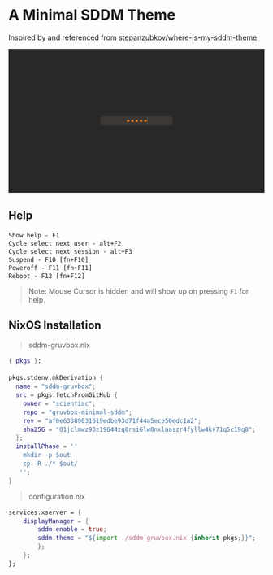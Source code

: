 # A Minimal SDDM Theme

Inspired by and referenced from [stepanzubkov/where-is-my-sddm-theme](https://github.com/stepanzubkov/where-is-my-sddm-theme)

![screenshot](./screenclick.png)

## Help

```
Show help - F1
Cycle select next user - alt+F2
Cycle select next session - alt+F3
Suspend - F10 [fn+F10]
Poweroff - F11 [fn+F11]
Reboot - F12 [fn+F12]
```

> Note:
> Mouse Cursor is hidden and will show up on pressing `F1` for help.

## NixOS Installation

> sddm-gruvbox.nix
```nix
{ pkgs }:

pkgs.stdenv.mkDerivation {
  name = "sddm-gruvbox";
  src = pkgs.fetchFromGitHub {
    owner = "scientiac";
    repo = "gruvbox-minimal-sddm";
    rev = "af0e63389031619edbe93d71f44a5ece50edc1a2";
    sha256 = "01jclmwz93z19644zq8rsi6lw8nxlaaszr4fyllw4kv71q5c19q8";
  };
  installPhase = ''
    mkdir -p $out
    cp -R ./* $out/
   '';
}
```

> configuration.nix
```nix
services.xserver = {
    displayManager = {
        sddm.enable = true;
        sddm.theme = "${import ./sddm-gruvbox.nix {inherit pkgs;}}";
        };
    };
};
```
